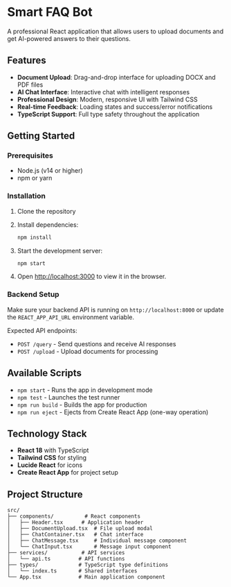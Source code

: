 # Smart FAQ Bot

A professional React application that allows users to upload documents and get AI-powered answers to their questions.

## Features

- **Document Upload**: Drag-and-drop interface for uploading DOCX and PDF files
- **AI Chat Interface**: Interactive chat with intelligent responses
- **Professional Design**: Modern, responsive UI with Tailwind CSS
- **Real-time Feedback**: Loading states and success/error notifications
- **TypeScript Support**: Full type safety throughout the application

## Getting Started

### Prerequisites

- Node.js (v14 or higher)
- npm or yarn

### Installation

1. Clone the repository
2. Install dependencies:
   ```bash
   npm install
   ```

3. Start the development server:
   ```bash
   npm start
   ```

4. Open [http://localhost:3000](http://localhost:3000) to view it in the browser.

### Backend Setup

Make sure your backend API is running on `http://localhost:8000` or update the `REACT_APP_API_URL` environment variable.

Expected API endpoints:
- `POST /query` - Send questions and receive AI responses
- `POST /upload` - Upload documents for processing

## Available Scripts

- `npm start` - Runs the app in development mode
- `npm test` - Launches the test runner
- `npm run build` - Builds the app for production
- `npm run eject` - Ejects from Create React App (one-way operation)

## Technology Stack

- **React 18** with TypeScript
- **Tailwind CSS** for styling
- **Lucide React** for icons
- **Create React App** for project setup

## Project Structure

```
src/
├── components/          # React components
│   ├── Header.tsx      # Application header
│   ├── DocumentUpload.tsx  # File upload modal
│   ├── ChatContainer.tsx   # Chat interface
│   ├── ChatMessage.tsx     # Individual message component
│   └── ChatInput.tsx       # Message input component
├── services/           # API services
│   └── api.ts         # API functions
├── types/             # TypeScript type definitions
│   └── index.ts       # Shared interfaces
└── App.tsx            # Main application component
```
